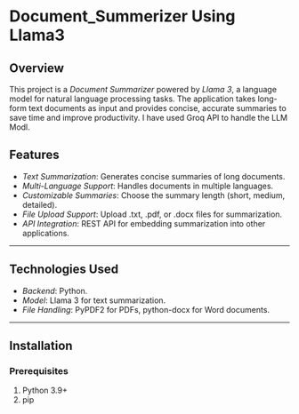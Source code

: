 # Document_Summerizer Using Llama3


## Overview  
This project is a *Document Summarizer* powered by *Llama 3*, a language model for natural language processing tasks. The application takes long-form text documents as input and provides concise, accurate summaries to save time and improve productivity. 
I have used Groq API to handle the LLM Modl.

## Features  
- *Text Summarization*: Generates concise summaries of long documents.  
- *Multi-Language Support*: Handles documents in multiple languages.  
- *Customizable Summaries*: Choose the summary length (short, medium, detailed).  
- *File Upload Support*: Upload .txt, .pdf, or .docx files for summarization.  
- *API Integration*: REST API for embedding summarization into other applications.  

---

## Technologies Used  
- *Backend*: Python.  
- *Model*: Llama 3 for text summarization.  
- *File Handling*: PyPDF2 for PDFs, python-docx for Word documents. 

---

## Installation  

### Prerequisites  
1. Python 3.9+  
2. pip  
